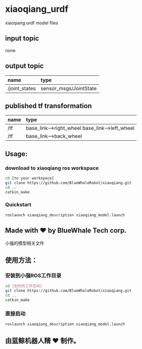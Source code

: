 # xiaoqiang_urdf

xiaoqiang urdf model files

## input topic

none

## output topic
|name|type|
|:--|:--|
|/joint_states|sensor_msgs/JointState|

## published tf transformation

|name|type|
|:--|:--|
|/tf|base_link-->right_wheel base_link-->left_wheel|
|/tf|base_link-->back_wheel|

## Usage:

### download to xiaoqiang ros workspace

```bash
cd [to your workspace]
git clone https://github.com/BlueWhaleRobot/xiaoqiang.git 
cd ..
catkin_make
```

### Quickstart    

```bash
roslaunch xiaoqiang_description xiaoqiang_model.launch
```
## Made with :heart: by BlueWhale Tech corp.


小强的模型相关文件

## 使用方法：
### 安装到小强ROS工作目录

```bash
cd [到你的工作空间]
git clone https://github.com/BlueWhaleRobot/xiaoqiang.git
cd ..
catkin_make
```

### 直接启动

```bash
roslaunch xiaoqiang_description xiaoqiang_model.launch
```

## 由蓝鲸机器人精 :heart: 制作。
